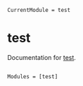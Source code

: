 ```@meta
CurrentModule = test
```

# test

Documentation for [test](https://github.com/Titas22/test.jl).

```@index
```

```@autodocs
Modules = [test]
```
